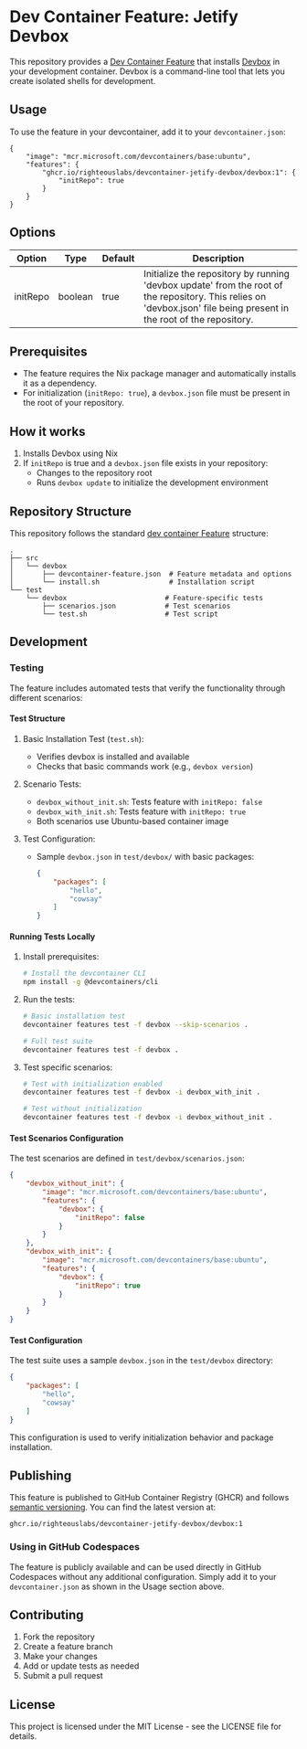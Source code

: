 # Dev Container Feature: Jetify Devbox

This repository provides a [Dev Container Feature](https://containers.dev/implementors/features/) that installs [Devbox](https://jetpack.io/devbox) in your development container. Devbox is a command-line tool that lets you create isolated shells for development.

## Usage

To use the feature in your devcontainer, add it to your `devcontainer.json`:

```jsonc
{
    "image": "mcr.microsoft.com/devcontainers/base:ubuntu",
    "features": {
        "ghcr.io/righteouslabs/devcontainer-jetify-devbox/devbox:1": {
            "initRepo": true
        }
    }
}
```

## Options

| Option | Type | Default | Description |
|--------|------|---------|-------------|
| initRepo | boolean | true | Initialize the repository by running 'devbox update' from the root of the repository. This relies on 'devbox.json' file being present in the root of the repository. |

## Prerequisites

- The feature requires the Nix package manager and automatically installs it as a dependency.
- For initialization (`initRepo: true`), a `devbox.json` file must be present in the root of your repository.

## How it works

1. Installs Devbox using Nix
2. If `initRepo` is true and a `devbox.json` file exists in your repository:
   - Changes to the repository root
   - Runs `devbox update` to initialize the development environment

## Repository Structure

This repository follows the standard [dev container Feature](https://containers.dev/implementors/features/) structure:

```
.
├── src
│   └── devbox
│       ├── devcontainer-feature.json  # Feature metadata and options
│       └── install.sh                 # Installation script
└── test
    └── devbox                        # Feature-specific tests
        ├── scenarios.json            # Test scenarios
        └── test.sh                   # Test script
```

## Development

### Testing

The feature includes automated tests that verify the functionality through different scenarios:

#### Test Structure

1. Basic Installation Test (`test.sh`):
   - Verifies devbox is installed and available
   - Checks that basic commands work (e.g., `devbox version`)

2. Scenario Tests:
   - `devbox_without_init.sh`: Tests feature with `initRepo: false`
   - `devbox_with_init.sh`: Tests feature with `initRepo: true`
   - Both scenarios use Ubuntu-based container image

3. Test Configuration:
   - Sample `devbox.json` in `test/devbox/` with basic packages:
     ```json
     {
         "packages": [
             "hello",
             "cowsay"
         ]
     }
     ```

#### Running Tests Locally

1. Install prerequisites:
   ```bash
   # Install the devcontainer CLI
   npm install -g @devcontainers/cli
   ```

2. Run the tests:
   ```bash
   # Basic installation test
   devcontainer features test -f devbox --skip-scenarios .

   # Full test suite
   devcontainer features test -f devbox .
   ```

3. Test specific scenarios:
   ```bash
   # Test with initialization enabled
   devcontainer features test -f devbox -i devbox_with_init .

   # Test without initialization
   devcontainer features test -f devbox -i devbox_without_init .
   ```

#### Test Scenarios Configuration

The test scenarios are defined in `test/devbox/scenarios.json`:
```json
{
    "devbox_without_init": {
        "image": "mcr.microsoft.com/devcontainers/base:ubuntu",
        "features": {
            "devbox": {
                "initRepo": false
            }
        }
    },
    "devbox_with_init": {
        "image": "mcr.microsoft.com/devcontainers/base:ubuntu",
        "features": {
            "devbox": {
                "initRepo": true
            }
        }
    }
}
```

#### Test Configuration

The test suite uses a sample `devbox.json` in the `test/devbox` directory:

```json
{
    "packages": [
        "hello",
        "cowsay"
    ]
}
```

This configuration is used to verify initialization behavior and package installation.

## Publishing

This feature is published to GitHub Container Registry (GHCR) and follows [semantic versioning](https://containers.dev/implementors/features/#versioning). You can find the latest version at:

```
ghcr.io/righteouslabs/devcontainer-jetify-devbox/devbox:1
```

### Using in GitHub Codespaces

The feature is publicly available and can be used directly in GitHub Codespaces without any additional configuration. Simply add it to your `devcontainer.json` as shown in the Usage section above.

## Contributing

1. Fork the repository
2. Create a feature branch
3. Make your changes
4. Add or update tests as needed
5. Submit a pull request

## License

This project is licensed under the MIT License - see the LICENSE file for details.
